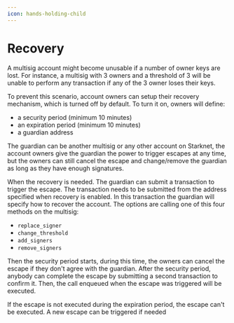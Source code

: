 ```yaml
---
icon: hands-holding-child
---
```


# Recovery

A multisig account might become unusable if a number of owner keys are lost. For instance, a multisig with 3 owners and a threshold of 3 will be unable to perform any transaction if any of the 3 owner loses their keys.

To prevent this scenario, account owners can setup their recovery mechanism, which is turned off by default. To turn it on, owners will define:

* a security period (minimum 10 minutes)
* an expiration period (minimum 10 minutes)
* a guardian address

The guardian can be another multisig or any other account on Starknet, the account owners give the guardian the power to trigger escapes at any time, but the owners can still cancel the escape and change/remove the guardian as long as they have enough signatures.

When the recovery is needed. The guardian can submit a transaction to trigger the escape. The transaction needs to be submitted from the address specified when recovery is enabled. In this transaction the guardian will specify how to recover the account. The options are calling one of this four methods on the multisig:

* `replace_signer`
* `change_threshold`
* `add_signers`
* `remove_signers`

Then the security period starts, during this time, the owners can cancel the escape if they don't agree with the guardian. After the security period, anybody can complete the escape by submitting a second transaction to confirm it. Then, the call enqueued when the escape was triggered will be executed.

If the escape is not executed during the expiration period, the escape can't be executed. A new escape can be triggered if needed
